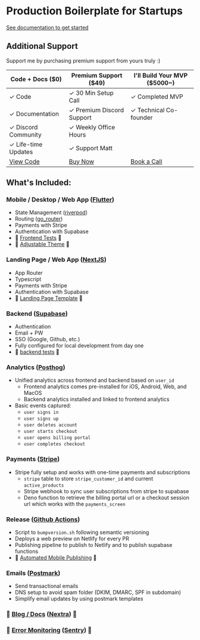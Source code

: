 # Production Boilerplate for Startups

[See documentation to get started](https://resources.devtodollars.com/docs)

## Additional Support
Support me by purchasing premium support from yours truly :)


| Code + Docs (**$0**)                                             | Premium Support (**$49**)                                                                 | I'll Build Your MVP (**$5000~**)                                         |
| ---------------------------------------------------------------- | ----------------------------------------------------------------------------------------- | ------------------------------------------------------------------------ |
| ✓ Code                                                           | ✓ 30 Min Setup Call                                                                       | ✓ Completed MVP                                                          |
| ✓ Documentation                                                  | ✓ Premium Discord Support                                                                 | ✓ Technical Co-founder                                                   |
| ✓ Discord Community                                              | ✓ Weekly Office Hours                                                                     |                                                                          |
| ✓ Life-time Updates                                              | ✓ Support Matt                                                                            |                                                                          |
| [View Code](https://github.com/devtodollars/startup-boilerplate) | [Buy Now](https://flutter.devtodollars.com/payments?price=price_1P3MEnFttF99a1NCjNcCLLvA) | [Book a Call](https://usemotion.com/meet/ithinkwong/mvp-consulting?d=30) |

## What's Included:

### Mobile / Desktop / Web App ([Flutter](./flutter/README.md))

- State Management ([riverpod](https://pub.dev/packages/riverpod))
- Routing ([go_router](https://pub.dev/packages/go_router))
- Payments with Stripe
- Authentication with Supabase
- 🚧 [Frontend Tests](https://github.com/devtodollars/flutter-supabase-production-template/issues/4) 🚧
- 🚧 [Adjustable Theme](https://github.com/devtodollars/startup-boilerplate/issues/40) 🚧

### Landing Page / Web App ([NextJS](./nextjs/README.md))

- App Router
- Typescript
- Payments with Stripe
- Authentication with Supabase
- 🚧 [Landing Page Template](https://github.com/devtodollars/startup-boilerplate/issues/54) 🚧

### Backend ([Supabase](./supabase/README.md))

-  Authentication
  - Email + PW
  - SSO (Google, Github, etc.)
- Fully configured for local development from day one
- 🚧 [backend tests](https://github.com/devtodollars/flutter-supabase-production-template/issues/16) 🚧

### Analytics ([Posthog](https://posthog.com/))

- Unified analytics across frontend and backend based on `user_id`
  - Frontend analytics comes pre-installed for iOS, Android, Web, and MacOS
  - Backend analytics installed and linked to frontend analytics
- Basic events captured:
  - `user signs in`
  - `user signs up`
  - `user deletes account`
  - `user starts checkout`
  - `user opens billing portal`
  - `user completes checkout`

### Payments ([Stripe](https://stripe.com/en-ca))

- Stripe fully setup and works with one-time payments and subscriptions
  - `stripe` table to store `stripe_customer_id` and current `active_products`
  - Stripe webhook to sync user subscriptions from stripe to supabase
  - Deno function to retrieve the billing portal url or a checkout session url which works with the `payments_screen`

### Release ([Github Actions](https://github.com/features/actions))

- Script to `bumpversion.sh` following semantic versioning
- Deploys a web preview on Netlify for every PR
- Publishing pipeline to publish to Netlify and to publish supabase functions
- 🚧 [Automated Mobile Publishing](https://github.com/devtodollars/flutter-supabase-production-template/issues/22) 🚧

### Emails ([Postmark](https://postmarkapp.com/))

- Send transactional emails
- DNS setup to avoid spam folder (DKIM, DMARC, SPF in subdomain)
- Simplify email updates by using postmark templates

### 🚧 [Blog / Docs](https://github.com/devtodollars/startup-boilerplate/issues/56) ([Nextra](https://nextra.site/)) 🚧

### 🚧 [Error Monitoring](https://github.com/devtodollars/flutter-supabase-production-template/issues/18) ([Sentry](https://sentry.io/welcome/)) 🚧


